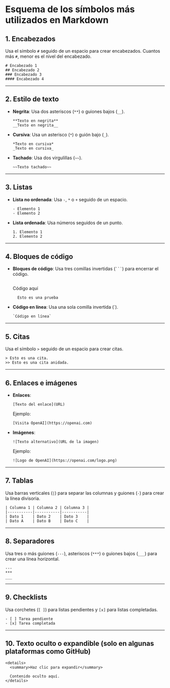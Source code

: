 
# Esquema de los símbolos más utilizados en Markdown

## **1. Encabezados**
Usa el símbolo `#` seguido de un espacio para crear encabezados. Cuantos más `#`, menor es el nivel del encabezado.

```
# Encabezado 1
## Encabezado 2
### Encabezado 3
#### Encabezado 4
```

---

## **2. Estilo de texto**
- **Negrita**: Usa dos asteriscos (`**`) o guiones bajos (`__`).
  ```
  **Texto en negrita**
  __Texto en negrita__
  ```
- **Cursiva**: Usa un asterisco (`*`) o guión bajo (`_`).
  ```
  *Texto en cursiva*
  _Texto en cursiva_
  ```
- **Tachado**: Usa dos virgulillas (`~~`).
  ```
  ~~Texto tachado~~
  ```

---

## **3. Listas**
- **Lista no ordenada**: Usa `-`, `*` o `+` seguido de un espacio.
  ```
  - Elemento 1
  - Elemento 2
  ```
- **Lista ordenada**: Usa números seguidos de un punto.
  ```
  1. Elemento 1
  2. Elemento 2
  ```

---

## **4. Bloques de código**
- **Bloques de código**: Usa tres comillas invertidas (` ``` `) para encerrar el código.
  ```
  ```
  Código aquí
  ```
	Esto es una prueba
  ```
- **Código en línea**: Usa una sola comilla invertida (\`).
  ```
  `Código en línea`
  ```

---

## **5. Citas**
Usa el símbolo `>` seguido de un espacio para crear citas.

```
> Esto es una cita.
>> Esto es una cita anidada.
```

---

## **6. Enlaces e imágenes**
- **Enlaces**:
  ```
  [Texto del enlace](URL)
  ```
  Ejemplo:
  ```
  [Visita OpenAI](https://openai.com)
  ```

- **Imágenes**:
  ```
  ![Texto alternativo](URL de la imagen)
  ```
  Ejemplo:
  ```
  ![Logo de OpenAI](https://openai.com/logo.png)
  ```

---

## **7. Tablas**
Usa barras verticales (`|`) para separar las columnas y guiones (`-`) para crear la línea divisoria.

```
| Columna 1 | Columna 2 | Columna 3 |
|-----------|-----------|-----------|
| Dato 1    | Dato 2    | Dato 3    |
| Dato A    | Dato B    | Dato C    |
```

---

## **8. Separadores**
Usa tres o más guiones (`---`), asteriscos (`***`) o guiones bajos (`___`) para crear una línea horizontal.

```
---
***
___
```

---

## **9. Checklists**
Usa corchetes (`[ ]`) para listas pendientes y `[x]` para listas completadas.

```
- [ ] Tarea pendiente
- [x] Tarea completada
```

---

## **10. Texto oculto o expandible (solo en algunas plataformas como GitHub)**
```
<details>
  <summary>Haz clic para expandir</summary>
  
  Contenido oculto aquí.
</details>
```

